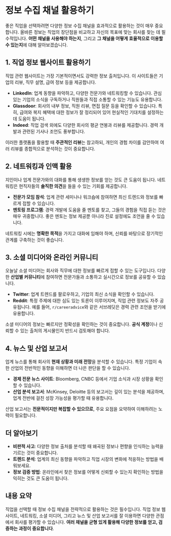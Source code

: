 # 정보 수집 채널 활용하기

좋은 직업을 선택하려면 다양한 정보 수집 채널을 효과적으로 활용하는 것이 매우 중요합니다. 올바른 정보는 직업의 장단점을 비교하고 자신의 목표에 맞는 회사를 찾는 데 필수적입니다. **어떤 채널을 사용해야 하는지**, 그리고 **그 채널을 어떻게 효율적으로 이용할 수 있는지**에 대해 알아보겠습니다.

## 1. 직업 정보 웹사이트 활용하기
직업 관련 웹사이트는 가장 기본적이면서도 강력한 정보 출처입니다. 이 사이트들은 기업의 리뷰, 직무 설명, 급여 정보 등을 제공합니다.

- **LinkedIn**: 업계 동향을 파악하고, 다양한 전문가와 네트워킹할 수 있습니다. 관심 있는 기업의 소식을 구독하거나 직원들과 직접 소통할 수 있는 기능도 유용합니다.
- **Glassdoor**: 회사의 내부 정보, 직원 리뷰, 면접 질문 등을 확인할 수 있습니다. 특히, 급여와 복지 혜택에 대한 정보가 잘 정리되어 있어 현실적인 기대치를 설정하는 데 도움이 됩니다.
- **Indeed**: 직업 검색 외에도 다양한 회사의 평균 연봉과 리뷰를 제공합니다. 경력 개발과 관련된 기사나 조언도 풍부합니다.

이러한 플랫폼을 활용할 때 **주관적인 리뷰**는 참고하되, 개인의 경험 차이를 감안하여 여러 리뷰를 종합적으로 분석하는 것이 중요합니다.

## 2. 네트워킹과 인맥 활용
지인이나 업계 전문가와의 대화를 통해 생생한 정보를 얻는 것도 큰 도움이 됩니다. 네트워킹은 현직자들의 **솔직한 의견**을 들을 수 있는 기회를 제공합니다.

- **전문가 모임 참석**: 업계 관련 세미나나 워크숍에 참여하면 최신 트렌드와 정보를 빠르게 접할 수 있습니다.
- **멘토링 프로그램**: 경력 개발에 도움을 줄 멘토를 찾고, 그들의 경험을 직접 듣는 것은 매우 귀중합니다. 좋은 멘토는 정보 제공뿐 아니라 진로 설정에도 조언을 줄 수 있습니다.

네트워킹 시에는 **명확한 목적**을 가지고 대화에 임해야 하며, 신뢰를 바탕으로 장기적인 관계를 구축하는 것이 좋습니다.

## 3. 소셜 미디어와 온라인 커뮤니티
오늘날 소셜 미디어는 회사와 직무에 대한 정보를 빠르게 접할 수 있는 도구입니다. 다양한 **산업별 커뮤니티**에 참여하면 전문가들과 소통하고 실시간으로 정보를 공유할 수 있습니다.

- **Twitter**: 업계 트렌드를 팔로우하고, 기업의 최신 소식을 확인할 수 있습니다.
- **Reddit**: 특정 주제에 대한 심도 있는 토론이 이루어지며, 직업 관련 정보도 자주 공유됩니다. 예를 들어, `r/careeradvice`와 같은 서브레딧은 경력 관련 조언을 받기에 유용합니다.

소셜 미디어의 정보는 빠르지만 정확성을 확인하는 것이 중요합니다. **공식 계정**이나 신뢰할 수 있는 출처의 게시물인지 반드시 검토해야 합니다.

## 4. 뉴스 및 산업 보고서
업계 뉴스를 통해 회사의 **현재 상황과 미래 전망**을 분석할 수 있습니다. 특정 기업이 속한 산업의 전반적인 동향을 이해하면 더 나은 판단을 할 수 있습니다.

- **경제 전문 뉴스 사이트**: Bloomberg, CNBC 등에서 기업 소식과 시장 상황을 확인할 수 있습니다.
- **산업 분석 보고서**: McKinsey, Deloitte 등의 보고서는 깊이 있는 분석을 제공하며, 업계 전반에 걸친 성장 가능성을 평가할 때 유용합니다.

산업 보고서는 **전문적이지만 복잡할 수 있으므로**, 주요 요점을 요약하여 이해하려는 노력이 필요합니다.

## 더 알아보기
- **비판적 사고**: 다양한 정보 출처를 분석할 때 왜곡된 정보나 편향을 인식하는 능력을 기르는 것이 중요합니다.
- **트렌드 분석**: 업계의 최신 동향을 파악하고 직업 시장의 변화에 적응하는 방법을 배워보세요.
- **정보 검증 방법**: 온라인에서 찾은 정보를 어떻게 신뢰할 수 있는지 확인하는 방법을 익히는 것도 큰 도움이 됩니다.

## 내용 요약
직업을 선택할 때 정보 수집 채널을 전략적으로 활용하는 것은 필수입니다. 직업 정보 웹사이트, 네트워킹, 소셜 미디어, 그리고 뉴스 및 산업 보고서를 잘 이용하면 다양한 관점에서 회사를 평가할 수 있습니다. **여러 채널을 균형 있게 활용해 다양한 정보를 얻고, 검증하는 과정이 중요합니다**.